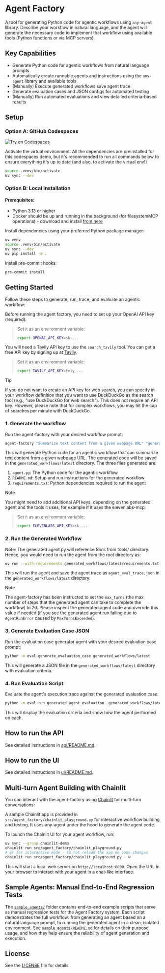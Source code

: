 # Agent Factory
A tool for generating Python code for agentic workflows using `any-agent` library. Describe your workflow in natural language, and the agent will generate the necessary code to implement that workflow using available tools (Python functions or via MCP servers).

## Key Capabilities

- Generate Python code for agentic workflows from natural language prompts
- Automatically create runnable agents and instructions using the `any-agent` library and available tools
- (Manually) Execute generated workflows save agent trace
- Generate evaluation cases and JSON configs for automated testing
- (Manually) Run automated evaluations and view detailed criteria-based results

## Setup

### Option A: GitHub Codespaces

[![Try on Codespaces](https://github.com/codespaces/badge.svg)](https://github.com/codespaces/new?hide_repo_select=true&ref=main&repo=984695018&skip_quickstart=true&machine=standardLinux32gb&geo=EuropeWest&devcontainer_path=.devcontainer%2Fdevcontainer.json)


Activate the virtual environment. All the dependencies are preinstalled for this codespaces demo, but it's recommended to run all commands below to ensure everything it's up to date (and also, to activate the virtual env!)

```bash
source .venv/bin/activate
uv sync --dev
```
### Option B: Local installation

#### Prerequisites:
- Python 3.13 or higher
- Docker should be up and running in the background (for filesystemMCP operations) - download and install [from here](https://www.docker.com/products/docker-desktop)

Install dependencies using your preferred Python package manager:

```bash
uv venv
source .venv/bin/activate
uv sync --dev
uv pip install -e .
```

Install pre-commit hooks:

```bash
pre-commit install
```

## Getting Started

Follow these steps to generate, run, trace, and evaluate an agentic workflow:

Before running the agent factory, you need to set up your OpenAI API key (required):
> Set it as an environment variable:
> ```bash
> export OPENAI_API_KEY=sk-...
> ```

You will need a Tavily API key to use the `search_tavily` tool. You can get a free API key by signing up at [Tavily](https://app.tavily.com/).
> Set it as an environment variable:
> ```bash
> export TAVILY_API_KEY=tvly_...
> ```

> [!TIP]
> If you do not want to create an API key for web search, you can specify in your workflow definition that you want to use DuckDuckGo as the search tool (e.g., "use DuckDuckGo for web search"). This does not require an API key. However, please note that for complex workflows, you may hit the cap of searches per minute with DuckDuckGo.

### 1. Generate the workflow


Run the agent-factory with your desired workflow prompt:

```bash
agent-factory "Summarize text content from a given webpage URL" "generated_workflows/latest"
```

This will generate Python code for an agentic workflow that can summarize text content from a given webpage URL. The generated code will be saved in the `generated_workflows/latest` directory.
The three files generated are:

1. `agent.py`: The Python code for the agentic workflow
2. `README.md`: Setup and run instructions for the generated workflow
3. `requirements.txt`: Python dependencies required to run the agent

> [!NOTE]
> You might need to add additional API keys, depending on the generated agent and the tools it uses, for example if it uses the elevenlabs-mcp:

> Set it as an environment variable:
> ```bash
> export ELEVENLABS_API_KEY=sk_...
> ```

### 2. Run the Generated Workflow

Note: The generated agent.py will reference tools from tools/ directory. Hence, you would need to run the agent from the root directory as:

```bash
uv run --with-requirements generated_workflows/latest/requirements.txt --python 3.13 python generated_workflows/latest/agent.py --arg1 "value1"
```

This will run the agent and save the agent trace as `agent_eval_trace.json` in the `generated_workflows/latest` directory.

> [!NOTE]
> The agent-factory has been instructed to set the `max_turns` (the max number of steps that the generated agent can take to complete the workflow) to 20. Please inspect the generated agent code and override this value if needed (if you see the generated agent run failing due to `AgentRunError` caused by `MaxTurnsExceeded`).

### 3. Generate Evaluation Case JSON

Run the evaluation case generator agent with your desired evaluation case prompt:
```bash
python -m eval.generate_evaluation_case generated_workflows/latest
```

This will generate a JSON file in the `generated_workflows/latest` directory with evaluation criteria.

### 4. Run Evaluation Script

Evaluate the agent's execution trace against the generated evaluation case:

```bash
python -m eval.run_generated_agent_evaluation  generated_workflows/latest
```
This will display the evaluation criteria and show how the agent performed on each.


## How to run the API

See detailed instructions in [api/README.md](api/README.md).

## How to run the UI

See detailed instructions in [ui/README.md](ui/README.md).

## Multi-turn Agent Building with Chainlit

You can interact with the agent-factory using [Chainlit](https://docs.chainlit.io/get-started/overview) for multi-turn conversations:

A sample Chainlit app is provided in `src/agent_factory/chainlit_playground.py` for interactive workflow building and testing. It uses any-agent under the hood to generate the agent code.

To launch the Chainlit UI for your agent workflow, run:
```bash
uv sync --group chainlit-demo
chainlit run src/agent_factory/chainlit_playground.py
# or for interactive mode - to hot reload the app on code changes
chainlit run src/agent_factory/chainlit_playground.py - w
```

This will start a local web server on `http://localhost:8000`. Open the URL in your browser to interact with your agent in a chat-like interface.

## Sample Agents: Manual End-to-End Regression Tests

The [`sample_agents/`](sample_agents/) folder contains end-to-end example scripts that serve as manual regression tests for the Agent Factory system. Each script demonstrates the full workflow: from generating an agent based on a natural language prompt, to running the generated agent in a clean, isolated environment. See [`sample_agents/README.md`](sample_agents/README.md) for details on their purpose, usage, and how they help ensure the reliability of agent generation and execution.

## License

See the [LICENSE](LICENSE) file for details.

